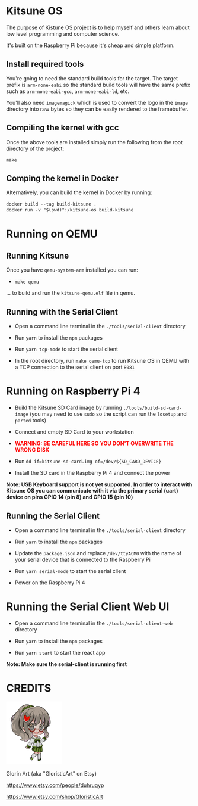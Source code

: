# Kitsune OS

The purpose of Kistune OS project is to help myself and others learn about low level programming and computer science.

It's built on the Raspberry Pi because it's cheap and simple platform.

## Install required tools

You're going to need the standard build tools for the target. The target prefix is `arm-none-eabi` so the standard build tools will have the same prefix such as `arm-none-eabi-gcc`, `arm-none-eabi-ld`, etc.

You'll also need `imagemagick` which is used to convert the logo in the `image` directory into raw bytes so they can be easily rendered to the framebuffer.

## Compiling the kernel with gcc

Once the above tools are installed simply run the following from the root directory of the project:

```
make
```

## Comping the kernel in Docker

Alternatively, you can build the kernel in Docker by running:

```
docker build --tag build-kitsune .
docker run -v "$(pwd)":/kitsune-os build-kitsune
```

# Running on QEMU

## Running Kitsune

Once you have `qemu-system-arm` installed you can run:

- ```make qemu```

... to build and run the `kitsune-qemu.elf` file in qemu.

## Running with the Serial Client

- Open a command line terminal in the `./tools/serial-client` directory

- Run `yarn` to install the `npm` packages

- Run `yarn tcp-mode` to start the serial client

- In the root directory, run `make qemu-tcp` to run Kitsune OS in QEMU with a TCP connection to the serial client on port `8081`

# Running on Raspberry Pi 4

- Build the Kitsune SD Card image by running `./tools/build-sd-card-image` (you may need to use `sudo` so the script can run the `losetup` and `parted` tools)

- Connect and empty SD Card to your workstation

- <span style="color: red;">**WARNING: BE CAREFUL HERE SO YOU DON'T OVERWRITE THE WRONG DISK**</span>

- Run `dd if=kitsune-sd-card.img of=/dev/${SD_CARD_DEVICE}`

- Install the SD card in the Raspberry Pi 4 and connect the power

**Note: USB Keyboard support is not yet supported. In order to interact with Kitsune OS you can communicate with it via the primary serial (uart) device on pins GPIO 14 (pin 8) and GPIO 15 (pin 10)**

## Running the Serial Client

- Open a command line terminal in the `./tools/serial-client` directory

- Run `yarn` to install the `npm` packages

- Update the `package.json` and replace `/dev/ttyACM0` with the name of your serial device that is connected to the Raspberry Pi

- Run `yarn serial-mode` to start the serial client

- Power on the Raspberry Pi 4

# Running the Serial Client Web UI

- Open a command line terminal in the `./tools/serial-client-web` directory

- Run `yarn` to install the `npm` packages

- Run `yarn start` to start the react app

**Note: Make sure the serial-client is running first**

# CREDITS

<img alt="Mascot" src="./image/mascot.png" width="150px">

Glorin Art (aka "GloristicArt" on Etsy)

https://www.etsy.com/people/duhruqyp

https://www.etsy.com/shop/GloristicArt

